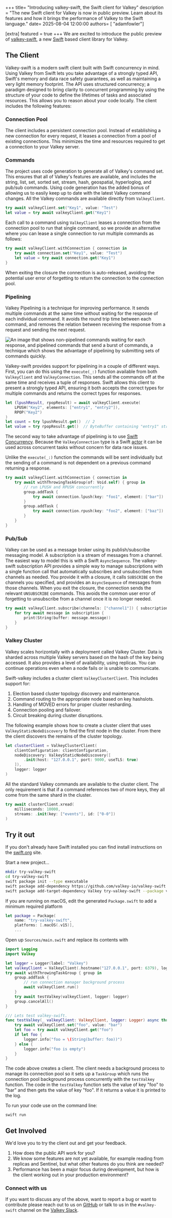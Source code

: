 +++
title= "Introducing valkey-swift, the Swift client for Valkey"
description = "The new Swift client for Valkey is now in public preview. Learn about its features and how it brings the performance of Valkey to the Swift language."
date= 2025-08-04 12:00:00
authors= [ "adamfowler"]

[extra]
featured = true
+++
We are excited to introduce the public preview of [valkey-swift](https://github.com/valkey-io/valkey-swift), a new [Swift](https://swift.org) based client library for Valkey.

## The Client

Valkey-swift is a modern swift client built with Swift concurrency in mind. Using Valkey from Swift lets you take advantage of a strongly typed API, Swift's memory and data race safety guarantees, as well as maintaining a very light memory footprint. The API uses structured concurrency; a paradigm designed to bring clarity to concurrent programming by using the structure of your code to define the lifetimes of tasks and associated resources. This allows you to reason about your code locally. The client includes the following features:

### Connection Pool

The client includes a persistent connection pool. Instead of establishing a new connection for every request, it leases a connection from a pool of existing connections. This minimizes the time and resources required to get a connection to your Valkey server. 

### Commands

The project uses code generation to generate all of Valkey's command set. This ensures that all of Valkey's features are available, and includes the string, list, set, sorted set, stream, hash, geospatial, hyperloglog, and pub/sub commands. Using code generation has the added bonus of allowing us to easily keep up to date with the latest Valkey command changes. All the Valkey commands are available directly from `ValkeyClient`. 

```swift
try await valkeyClient.set("Key1", value: "Test")
let value = try await valkeyClient.get("Key1")
```

Each call to a command using `ValkeyClient` leases a connection from the connection pool to run that single command, so we provide an alternative where you can lease a single connection to run multiple commands as follows:

```swift
try await valkeyClient.withConnection { connection in
    try await connection.set("Key1", value: "Test")
    let value = try await connection.get("Key1")
}
```

When exiting the closure the connection is auto-released, avoiding the potential user error of forgetting to return the connection to the connection pool.

### Pipelining

Valkey Pipelining is a technique for improving performance. It sends multiple commands at the same time without waiting for the response of each individual command. It avoids the round trip time between each command, and removes the relation between receiving the response from a request and sending the next request.

![An image that shows non-pipelined commands waiting for each response, and pipelined commands that send a burst of commands, a technique which shows the advantage of pipelining by submitting sets of commands quickly.](images/valkey-pipelining.png)

Valkey-swift provides support for pipelining in a couple of different ways.
First, you can do this using the `execute(_:)` function available from both `ValkeyClient` and `ValkeyConnection`.
This sends all the commands off at the same time and receives a tuple of responses.
Swift allows this client to present a strongly typed API, ensuring it both accepts the correct types for multiple commands and returns the correct types for responses.

```swift
let (lpushResult, rpopResult) = await valkeyClient.execute(
    LPUSH("Key2", elements: ["entry1", "entry2"]),
    RPOP("Key2")
)
let count = try lpushResult.get()  // 2
let value = try rpopResult.get()  // ByteBuffer containing "entry1" string
```

The second way to take advantage of pipelining is to use [Swift Concurrency](https://docs.swift.org/swift-book/documentation/the-swift-programming-language/concurrency/). Because the `ValkeyConnection` type is a Swift [actor](https://docs.swift.org/swift-book/documentation/the-swift-programming-language/concurrency#Actors) it can be used across concurrent tasks without concern for data race issues. 

Unlike the `execute(_:)` function the commands will be sent individually but the sending of a command is not dependent on a previous command returning a response.

```swift
try await valkeyClient.withConnection { connection in
    try await withThrowingTaskGroup(of: Void.self) { group in
        // run LPUSH and RPUSH concurrently 
        group.addTask {
            try await connection.lpush(key: "foo1", element: ["bar"])
        }
        group.addTask {
            try await connection.rpush(key: "foo2", element: ["baz"])
        }
    }
}
```

### Pub/Sub

Valkey can be used as a message broker using its publish/subscribe messaging model. A subscription is a stream of messages from a channel. The easiest way to model this is with a Swift `AsyncSequence`. The valkey-swift subscription API provides a simple way to manage subscriptions with a single function call that automatically subscribes and unsubscribes from channels as needed. You provide it with a closure, it calls `SUBSCRIBE` on the channels you specified, and provides an `AsyncSequence` of messages from those channels. When you exit the closure, the connection sends the relevant `UNSUBSCRIBE` commands. This avoids the common user error of forgetting to unsubscribe from a channel once it is no longer needed.

```swift
try await valkeyClient.subscribe(channels: ["channel1"]) { subscription in
    for try await message in subscription {
        print(String(buffer: message.message))
    }
}
```

### Valkey Cluster

Valkey scales horizontally with a deployment called Valkey Cluster. Data is sharded across multiple Valkey servers based on the hash of the key being accessed. It also provides a level of availability, using replicas. You can continue operations even when a node fails or is unable to communicate.

Swift-valkey includes a cluster client `ValkeyClusterClient`. This includes support for:
1. Election based cluster topology discovery and maintenance.
2. Command routing to the appropriate node based on key hashslots.
3. Handling of MOVED errors for proper cluster resharding.
4. Connection pooling and failover.
5. Circuit breaking during cluster disruptions.

The following example shows how to create a cluster client that uses `ValkeyStaticNodeDiscovery` to find the first node in the cluster. From there the client discovers the remains of the cluster topology.
```swift
let clusterClient = ValkeyClusterClient(
    clientConfiguration: clientConfiguration,
    nodeDiscovery: ValkeyStaticNodeDiscovery([
        .init(host: "127.0.0.1", port: 9000, useTLS: true)
    ]),
    logger: logger
)
```

All the standard Valkey commands are available to the cluster client. The only requirement is that if a command references two of more keys, they all come from the same shard in the cluster.

```swift
try await clusterClient.xread(
    milliseconds: 10000, 
    streams: .init(key: ["events"], id: ["0-0"])
)
```

## Try it out

If you don't already have Swift installed you can find install instructions on the [swift.org](https://www.swift.org/install/) site.

Start a new project...

```bash
mkdir try-valkey-swift
cd try-valkey-swift
swift package init --type executable
swift package add-dependency https://github.com/valkey-io/valkey-swift --branch main
swift package add-target-dependency Valkey try-valkey-swift --package valkey-swift
```

If you are running on macOS, edit the generated `Package.swift` to add a minimum required platform
```swift
let package = Package(
    name: "try-valkey-swift",
    platforms: [.macOS(.v15)],
    ...
```

Open up `Sources/main.swift` and replace its contents with

```swift
import Logging
import Valkey

let logger = Logger(label: "Valkey")
let valkeyClient = ValkeyClient(.hostname("127.0.0.1", port: 6379), logger: logger)
try await withThrowingTaskGroup { group in
    group.addTask {
        // run connection manager background process
        await valkeyClient.run()
    }
    try await testValkey(valkeyClient, logger: logger)
    group.cancelAll()
}

/// Lets test valkey-swift.
func testValkey(_ valkeyClient: ValkeyClient, logger: Logger) async throws {
    try await valkeyClient.set("foo", value: "bar")
    let foo = try await valkeyClient.get("foo")
    if let foo {
        logger.info("foo = \(String(buffer: foo))")
    } else {
        logger.info("foo is empty")
    }
}
```

The code above creates a client. The client needs a background process to manage its connection pool so it sets up a `TaskGroup` which runs the connection pool background process concurrently with the `testValkey` function. The code in the `testValkey` function sets the value of key "foo" to "bar" and then gets the value of key "foo". If it returns a value it is printed to the log.

To run your code use on the command line:
```
swift run
```

## Get Involved

We'd love you to try the client out and get your feedback.
1. How does the public API work for you?
2. We know some features are not yet available, for example reading from replicas and Sentinel, but what other features do you think are needed?
3. Performance has been a major focus during development, but how is the client working out in your production environment?

### Connect with us

If you want to discuss any of the above, want to report a bug or want to contribute please reach out to us on [GitHub](https://github.com/valkey-io/valkey-swift/) or talk to us in the `#valkey-swift` channel on the [Valkey Slack](https://valkey-oss-developer.slack.com/join/shared_invite/zt-2nxs51chx-EB9hu9Qdch3GMfRcztTSkQ#/shared-invite/email).